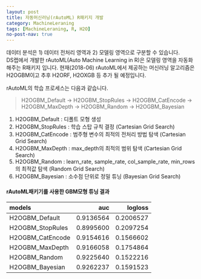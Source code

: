 ```yaml
---
layout: post
title: 자동머신러닝(rAutoML) R패키지 개발 
category: MachineLeraning 
tags: [MachineLeraning, R, H2O]
no-post-nav: true
---
```


데이터 분석은 1) 데이터 전처리 영역과 2) 모델링 영역으로 구분할 수 있습니다.  
DS랩에서 개발한 rAutoML(Auto Machine Learning in R)은 모델링 영역을 자동화 해주는 R패키지 입니다. 
현재(2018-06) rAutoML에서 제공하는 머신러닝 알고리즘은 H2OGBM이고 추후 H2ORF, H2OXGB 등 추가 될 예정입니다. 

rAutoML의  학습 프로세스는 다음과 같습니다.
> H2OGBM_Default -> H2OGBM_StopRules -> H2OGBM_CatEncode -> H2OGBM_MaxDepth -> H2OGBM_Random -> H2OGBM_Bayesian

1) H2OGBM_Default : 디폴트 모형 생성 
2) H2OGBM_StopRules : 학습 스탑 규칙 결정 (Cartesian Grid Search)
3) H2OGBM_CatEncode : 범주형 변수의 최적의 전처리 방법 탐색 (Cartesian Grid Search)
4) H2OGBM_MaxDepth : max_depth의 최적의 범위 탐색 (Cartesian Grid Search)
5) H2OGBM_Random : learn_rate, sample_rate, col_sample_rate, min_rows의 최적값 탐색  (Random Grid Search)
6) H2OGBM_Bayesian : 소수점 단위로 정밀 튜닝 (Bayesian Grid Search)

#### rAutoML패키기를 사용한 GBM모형 튜닝 결과

|models           |       auc|   logloss|
|:----------------|---------:|---------:|
|H2OGBM_Default   | 0.9136564| 0.2006527|
|H2OGBM_StopRules | 0.8995600| 0.2097254|
|H2OGBM_CatEncode | 0.9154616| 0.1566602|
|H2OGBM_MaxDepth  | 0.9166058| 0.1754864|
|H2OGBM_Random    | 0.9225640| 0.1522216|
|H2OGBM_Bayesian  | 0.9262237| 0.1591523|


